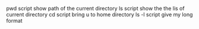 pwd script show path of the current directory
ls script show the the lis of current directory
cd script bring u to home directory
ls -l script give my long format
